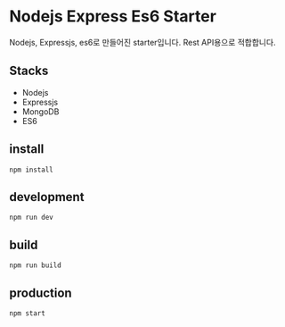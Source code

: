 # Nodejs Express Es6 Starter

Nodejs, Expressjs, es6로 만들어진 starter입니다.
Rest API용으로 적합합니다.

## Stacks

- Nodejs
- Expressjs
- MongoDB
- ES6

## install

```
npm install
```

## development

```
npm run dev
```

## build

```
npm run build
```

## production

```
npm start
```
